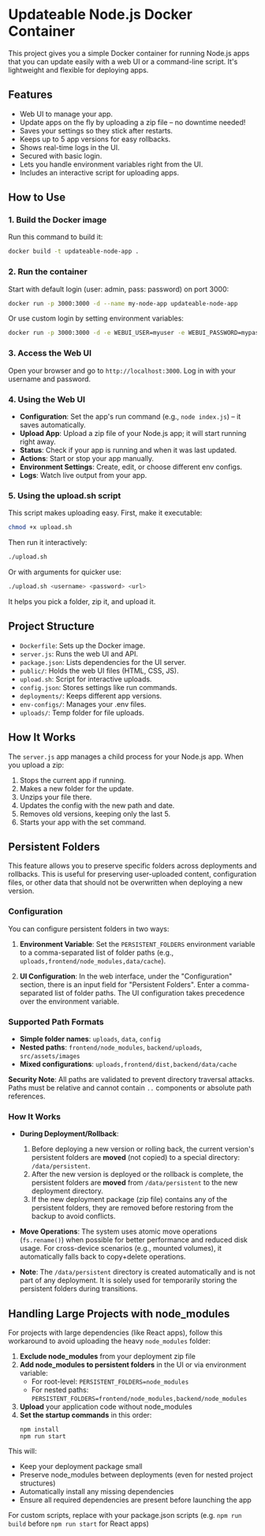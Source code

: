 # Updateable Node.js Docker Container 

This project gives you a simple Docker container for running Node.js apps that you can update easily with a web UI or a command-line script. It's lightweight and flexible for deploying apps.

## Features 
- Web UI to manage your app.
- Update apps on the fly by uploading a zip file – no downtime needed!
- Saves your settings so they stick after restarts.
- Keeps up to 5 app versions for easy rollbacks.
- Shows real-time logs in the UI.
- Secured with basic login.
- Lets you handle environment variables right from the UI.
- Includes an interactive script for uploading apps.

## How to Use 
### 1. Build the Docker image
Run this command to build it:

```bash
docker build -t updateable-node-app .
```

### 2. Run the container
Start with default login (user: admin, pass: password) on port 3000:

```bash
docker run -p 3000:3000 -d --name my-node-app updateable-node-app
```

Or use custom login by setting environment variables:

```bash
docker run -p 3000:3000 -d -e WEBUI_USER=myuser -e WEBUI_PASSWORD=mypassword --name my-node-app updateable-node-app
```

### 3. Access the Web UI
Open your browser and go to `http://localhost:3000`. Log in with your username and password.

### 4. Using the Web UI
- **Configuration**: Set the app's run command (e.g., `node index.js`) – it saves automatically.
- **Upload App**: Upload a zip file of your Node.js app; it will start running right away.
- **Status**: Check if your app is running and when it was last updated.
- **Actions**: Start or stop your app manually.
- **Environment Settings**: Create, edit, or choose different env configs.
- **Logs**: Watch live output from your app.

### 5. Using the upload.sh script
This script makes uploading easy. First, make it executable:

```bash
chmod +x upload.sh
```

Then run it interactively:

```bash
./upload.sh
```

Or with arguments for quicker use:

```bash
./upload.sh <username> <password> <url>
```
It helps you pick a folder, zip it, and upload it.

## Project Structure 
- `Dockerfile`: Sets up the Docker image.
- `server.js`: Runs the web UI and API.
- `package.json`: Lists dependencies for the UI server.
- `public/`: Holds the web UI files (HTML, CSS, JS).
- `upload.sh`: Script for interactive uploads.
- `config.json`: Stores settings like run commands.
- `deployments/`: Keeps different app versions.
- `env-configs/`: Manages your .env files.
- `uploads/`: Temp folder for file uploads.

## How It Works 
The `server.js` app manages a child process for your Node.js app. When you upload a zip:
1. Stops the current app if running.
2. Makes a new folder for the update.
3. Unzips your file there.
4. Updates the config with the new path and date.
5. Removes old versions, keeping only the last 5.
6. Starts your app with the set command.

## Persistent Folders

This feature allows you to preserve specific folders across deployments and rollbacks. This is useful for preserving user-uploaded content, configuration files, or other data that should not be overwritten when deploying a new version.

### Configuration

You can configure persistent folders in two ways:

1. **Environment Variable**: Set the `PERSISTENT_FOLDERS` environment variable to a comma-separated list of folder paths (e.g., `uploads,frontend/node_modules,data/cache`).

2. **UI Configuration**: In the web interface, under the "Configuration" section, there is an input field for "Persistent Folders". Enter a comma-separated list of folder paths. The UI configuration takes precedence over the environment variable.

### Supported Path Formats

- **Simple folder names**: `uploads`, `data`, `config`
- **Nested paths**: `frontend/node_modules`, `backend/uploads`, `src/assets/images`
- **Mixed configurations**: `uploads,frontend/dist,backend/data/cache`

**Security Note**: All paths are validated to prevent directory traversal attacks. Paths must be relative and cannot contain `..` components or absolute path references.

### How It Works

- **During Deployment/Rollback**:
  1. Before deploying a new version or rolling back, the current version's persistent folders are **moved** (not copied) to a special directory: `/data/persistent`.
  2. After the new version is deployed or the rollback is complete, the persistent folders are **moved** from `/data/persistent` to the new deployment directory.
  3. If the new deployment package (zip file) contains any of the persistent folders, they are removed before restoring from the backup to avoid conflicts.

- **Move Operations**: The system uses atomic move operations (`fs.rename()`) when possible for better performance and reduced disk usage. For cross-device scenarios (e.g., mounted volumes), it automatically falls back to copy+delete operations.

- **Note**: The `/data/persistent` directory is created automatically and is not part of any deployment. It is solely used for temporarily storing the persistent folders during transitions.

## Handling Large Projects with node_modules

For projects with large dependencies (like React apps), follow this workaround to avoid uploading the heavy `node_modules` folder:

1. **Exclude node_modules** from your deployment zip file
2. **Add node_modules to persistent folders** in the UI or via environment variable:
   - For root-level: `PERSISTENT_FOLDERS=node_modules`
   - For nested paths: `PERSISTENT_FOLDERS=frontend/node_modules,backend/node_modules`
3. **Upload** your application code without node_modules
4. **Set the startup commands** in this order:
   ```
   npm install
   npm run start
   ```

This will:
- Keep your deployment package small
- Preserve node_modules between deployments (even for nested project structures)
- Automatically install any missing dependencies
- Ensure all required dependencies are present before launching the app

For custom scripts, replace with your package.json scripts (e.g. `npm run build` before `npm run start` for React apps)
